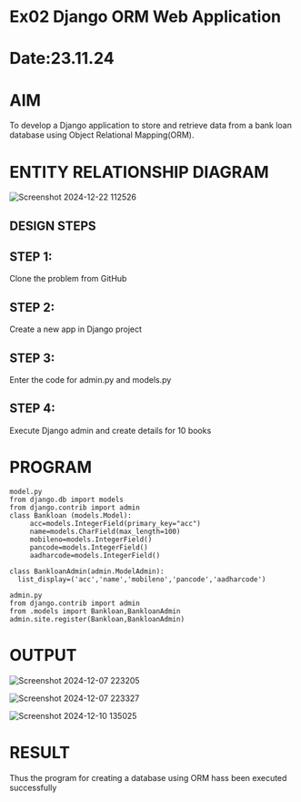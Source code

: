 # Ex02 Django ORM Web Application
# Date:23.11.24
# AIM
To develop a Django application to store and retrieve data from a bank loan database using Object Relational Mapping(ORM).

# ENTITY RELATIONSHIP DIAGRAM
![Screenshot 2024-12-22 112526](https://github.com/user-attachments/assets/de12eb66-64d1-437c-823d-b988a85987ed)


## DESIGN STEPS
## STEP 1:
Clone the problem from GitHub

## STEP 2:
Create a new app in Django project

## STEP 3:
Enter the code for admin.py and models.py

## STEP 4:
Execute Django admin and create details for 10 books

# PROGRAM
```
model.py
from django.db import models
from django.contrib import admin
class Bankloan (models.Model):
     acc=models.IntegerField(primary_key="acc")
     name=models.CharField(max_length=100)
     mobileno=models.IntegerField()
     pancode=models.IntegerField()
     aadharcode=models.IntegerField()
     
class BankloanAdmin(admin.ModelAdmin):
  list_display=('acc','name','mobileno','pancode','aadharcode')

admin.py
from django.contrib import admin
from .models import Bankloan,BankloanAdmin
admin.site.register(Bankloan,BankloanAdmin)
```
# OUTPUT
![Screenshot 2024-12-07 223205](https://github.com/user-attachments/assets/89f6c6e7-7247-4978-ac8d-f143dac7fc22)

![Screenshot 2024-12-07 223327](https://github.com/user-attachments/assets/293c18ac-5dbb-499c-8506-927f0dd3d3b7)

![Screenshot 2024-12-10 135025](https://github.com/user-attachments/assets/b007070f-a8bd-4f39-9649-f6b7888272b4)


# RESULT
Thus the program for creating a database using ORM hass been executed successfully
